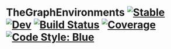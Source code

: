 # TheGraphEnvironments [![Stable](https://img.shields.io/badge/docs-stable-blue.svg)](https://semiotic-ai.github.io/TheGraphEnvironments.jl/stable/) [![Dev](https://img.shields.io/badge/docs-dev-blue.svg)](https://semiotic-ai.github.io/TheGraphEnvironments.jl/dev/) [![Build Status](https://github.com/semiotic-ai/TheGraphEnvironments.jl/actions/workflows/CI.yml/badge.svg?branch=main)](https://github.com/semiotic-ai/TheGraphEnvironments.jl/actions/workflows/CI.yml?query=branch%3Amain) [![Coverage](https://coveralls.io/repos/github/semiotic-ai/TheGraphEnvironments.jl/badge.svg?branch=main)](https://coveralls.io/github/semiotic-ai/TheGraphEnvironments.jl?branch=main) [![Code Style: Blue](https://img.shields.io/badge/code%20style-blue-4495d1.svg)](https://github.com/invenia/BlueStyle)

